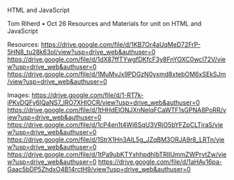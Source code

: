 HTML and JavaScript

Tom Riherd • Oct 26 Resources and Materials for unit on HTML and JavaScript

Resources: 
https://drive.google.com/file/d/1KB7Or4aUqMeD72FrP-5HN8_tu28k63ol/view?usp=drive_web&authuser=0
https://drive.google.com/file/d/1dX87ffTYwgfDKfcF3y8FnYOXC0wcI72V/view?usp=drive_web&authuser=0
https://drive.google.com/file/d/1MuMvJx9PDGzN0yxmd8xtebOM6xSEkSJm/view?usp=drive_web&authuser=0

Images: 
https://drive.google.com/file/d/1-RT7k-iPKvDQFy6lQaNS7_lRO7XHIOCR/view?usp=drive_web&authuser=0
https://drive.google.com/file/d/1tHHdEIONJXnNelqFCaWTF1sGPNA8PoRR/view?usp=drive_web&authuser=0
https://drive.google.com/file/d/1cP4en1t4Wj6SqU3VRjO5bYFZpCLTjraS/view?usp=drive_web&authuser=0
https://drive.google.com/file/d/1StrX1Hn3AIL5g_JZqBM3ORJA9r8_LRTn/view?usp=drive_web&authuser=0
https://drive.google.com/file/d/1tPa9ubKTYxhhpdhIbTRIIUmmZWPrvtZw/view?usp=drive_web&authuser=0
https://drive.google.com/file/d/1aHAv16pa-Gaac5bDP5ZhdxO4B14rctH9/view?usp=drive_web&authuser=0

